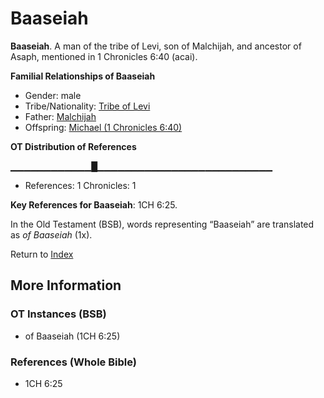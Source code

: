 # Baaseiah
**Baaseiah**. 
A man of the tribe of Levi, son of Malchijah, and ancestor of Asaph, mentioned in 1 Chronicles 6:40 (acai). 




**Familial Relationships of Baaseiah**


* Gender: male
* Tribe/Nationality: [Tribe of Levi](../../../groups/md/acai/Levi.md)
* Father: [Malchijah](Malchijah.md)
* Offspring: [Michael (1 Chronicles 6:40)](Michael.4.md)


**OT Distribution of References**

▁▁▁▁▁▁▁▁▁▁▁▁█▁▁▁▁▁▁▁▁▁▁▁▁▁▁▁▁▁▁▁▁▁▁▁▁▁▁
* References: 1 Chronicles: 1



**Key References for Baaseiah**: 
1CH 6:25. 


In the Old Testament (BSB), words representing “Baaseiah” are translated as 
*of Baaseiah* (1x). 




Return to [Index](00-Index.md)

## More Information

### OT Instances (BSB)

* of Baaseiah (1CH 6:25)



### References (Whole Bible)

* 1CH 6:25



